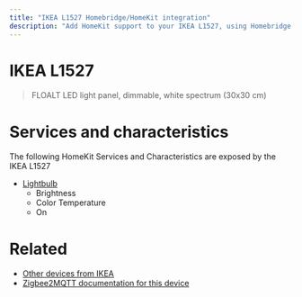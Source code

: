 ```yaml
---
title: "IKEA L1527 Homebridge/HomeKit integration"
description: "Add HomeKit support to your IKEA L1527, using Homebridge, Zigbee2MQTT and homebridge-z2m."
---
```

<!---
This file has been GENERATED using src/docgen/docgen.ts
DO NOT EDIT THIS FILE MANUALLY!
-->
# IKEA L1527
> FLOALT LED light panel, dimmable, white spectrum (30x30 cm)


# Services and characteristics
The following HomeKit Services and Characteristics are exposed by
the IKEA L1527

* [Lightbulb](../../light.md)
  * Brightness
  * Color Temperature
  * On


# Related
* [Other devices from IKEA](../index.md#ikea)
* [Zigbee2MQTT documentation for this device](https://www.zigbee2mqtt.io/devices/L1527.html)